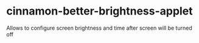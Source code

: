 cinnamon-better-brightness-applet
=================================

Allows to configure screen brightness and time after screen will be turned off
